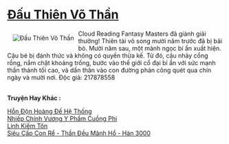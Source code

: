 <a href="https://truyentiki.com/dau-thien-vo-than.31645/" title="Đấu Thiên Võ Thần"><h1>Đấu Thiên Võ Thần</h1></a><div style="display:table"><img align="right" style="float: left; padding: 10px;" src="https://truyentiki.com/a/img/str/src/31645.jpg" alt="Đấu Thiên Võ Thần">Cloud Reading Fantasy Masters đã giành giải thưởng! Thiên tài vô song mười năm trước đã bị bãi bỏ. Mười năm sau, một mảnh ngọc bí ẩn xuất hiện. Cậu bé bị đánh thức và không có quyền thừa kế. Từ đó, cậu nhảy cổng rồng, nắm chặt khoảng trống, bước vào thế giới cổ đại bí ẩn với sức mạnh thần thánh tối cao, và dấn thân vào con đường phản công quét qua chín ngày và mười nơi. Độc giả: 217878558</div><p><br><b>Truyện Hay Khác :</b></p><a href="https://truyentiki.com/hon-don-hoang-de-he-thong.31644/" alt="Hỗn Độn Hoàng Đế Hệ Thống">Hỗn Độn Hoàng Đế Hệ Thống</a><br/><a href="https://github.com/nownovels/topcv/tree/master/truyenhay/31565/README.md" alt="Nhiếp Chính Vương Y Phẩm Cuồng Phi">Nhiếp Chính Vương Y Phẩm Cuồng Phi</a><br/><a href="https://github.com/nownovels/top500/tree/master/truyenhay/33506/" alt="Linh Kiếm Tôn">Linh Kiếm Tôn</a><br/><a href="https://wikitruyen.wordpress.com/2020/06/23/sieu-cap-con-re-than-deu-manh-ho-han-3000/" alt="Siêu Cấp Con Rể - Thần Đều Mãnh Hổ - Hàn 3000">Siêu Cấp Con Rể - Thần Đều Mãnh Hổ - Hàn 3000</a><br/>